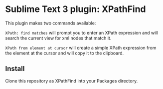 # Sublime Text 3 plugin: XPathFind

This plugin makes two commands available:

`XPath: find matches` will prompt you to enter an XPath expression and will search the current view for xml nodes that match it.

`XPath from element at cursor` will create a simple XPath expression from the element at the cursor and will copy it to the clipboard.

## Install

Clone this repository as XPathFind into your Packages directory.
